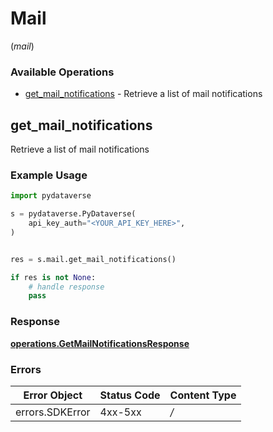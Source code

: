 # Mail
(*mail*)

### Available Operations

* [get_mail_notifications](#get_mail_notifications) - Retrieve a list of mail notifications

## get_mail_notifications

Retrieve a list of mail notifications

### Example Usage

```python
import pydataverse

s = pydataverse.PyDataverse(
    api_key_auth="<YOUR_API_KEY_HERE>",
)


res = s.mail.get_mail_notifications()

if res is not None:
    # handle response
    pass

```


### Response

**[operations.GetMailNotificationsResponse](../../models/operations/getmailnotificationsresponse.md)**
### Errors

| Error Object    | Status Code     | Content Type    |
| --------------- | --------------- | --------------- |
| errors.SDKError | 4xx-5xx         | */*             |
